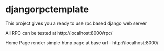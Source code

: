 # djangorpctemplate
This project gives you a ready to use rpc based django web server

All RPC can be tested at http://localhost:8000/rpc/

Home Page render simple htmp page at base url - http://localhost:8000/



